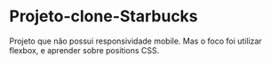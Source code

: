 # Projeto-clone-Starbucks
Projeto que não possui responsividade mobile. Mas o foco foi utilizar flexbox, e aprender sobre positions CSS.
